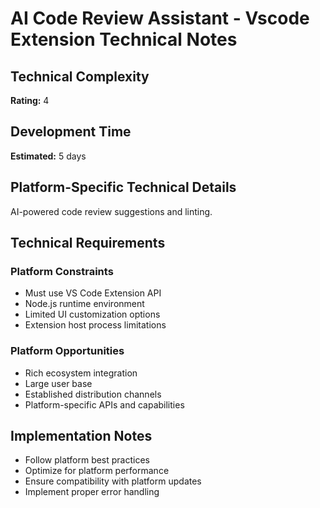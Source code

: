 # AI Code Review Assistant - Vscode Extension Technical Notes

## Technical Complexity
**Rating:** 4

## Development Time
**Estimated:** 5 days

## Platform-Specific Technical Details
AI-powered code review suggestions and linting.

## Technical Requirements

### Platform Constraints
- Must use VS Code Extension API
- Node.js runtime environment
- Limited UI customization options
- Extension host process limitations

### Platform Opportunities
- Rich ecosystem integration
- Large user base
- Established distribution channels
- Platform-specific APIs and capabilities

## Implementation Notes
- Follow platform best practices
- Optimize for platform performance
- Ensure compatibility with platform updates
- Implement proper error handling
